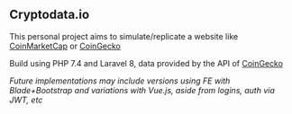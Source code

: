 ## Cryptodata.io

This personal project aims to simulate/replicate a website like [CoinMarketCap](https://coinmarketcap.com/) or [CoinGecko](https://www.coingecko.com)

Build using PHP 7.4 and Laravel 8, data provided by the API of [CoinGecko](https://www.coingecko.com/en/api)

_Future implementations may include versions using FE with Blade+Bootstrap and variations with Vue.js, aside from logins, auth via JWT, etc_